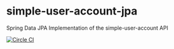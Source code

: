 # simple-user-account-jpa
Spring Data JPA Implementation of the simple-user-account API

[![Circle CI](https://circleci.com/gh/johnhunsley/simple-user-account-jpa.svg?style=svg)](https://circleci.com/gh/johnhunsley/simple-user-account-jpa)
